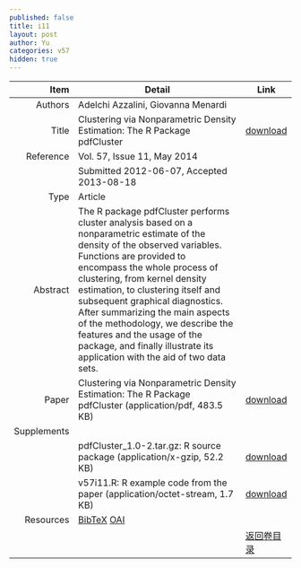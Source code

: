 ```yaml
---
published: false
title: i11
layout: post
author: Yu
categories: v57
hidden: true
---
```


| Item | Detail | Link |
|---:|---|---|
| Authors | Adelchi Azzalini, Giovanna Menardi| |
| Title |Clustering via Nonparametric Density Estimation: The R Package pdfCluster | [download](http://www.jstatsoft.org/v57/i11/paper) |
| Reference |Vol. 57, Issue 11, May 2014 | |
| | Submitted 2012-06-07, Accepted 2013-08-18| | 
| Type | Article| |
| Abstract | The R package pdfCluster performs cluster analysis based on a nonparametric estimate of the density of the observed variables. Functions are provided to encompass the whole process of clustering, from kernel density estimation, to clustering itself and subsequent graphical diagnostics. After summarizing the main aspects of the methodology, we describe the features and the usage of the package, and finally illustrate its application with the aid of two data sets.| |
| Paper | Clustering via Nonparametric Density Estimation: The R Package pdfCluster  (application/pdf, 483.5 KB)| [download](http://www.jstatsoft.org/v57/i11/paper) |
| Supplements | | |
| |pdfCluster_1.0-2.tar.gz: R source package  (application/x-gzip, 52.2 KB)|  [download](http://www.jstatsoft.org/v57/i11/supp/1) |
| |v57i11.R:                R example code from the paper  (application/octet-stream, 1.7 KB)|  [download](http://www.jstatsoft.org/v57/i11/supp/2) |
| Resources | [BibTeX](http://www.jstatsoft.org/v57/i11/bibtex) [OAI](http://www.jstatsoft.org/oai?verb=GetRecord&identifier=oai.jstatsoft/v57/i11&prefix=oai_dc)| |
| |  | [返回卷目录]({{site.baseurl}}/volume/v57.html) |